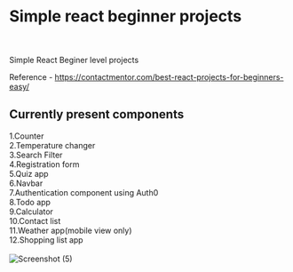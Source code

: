 
# Simple react beginner projects

<br>
<br>
Simple React Beginer level projects 

Reference - https://contactmentor.com/best-react-projects-for-beginners-easy/

## Currently present components
1.Counter
<br>
2.Temperature changer
<br>
3.Search Filter
<br>
4.Registration form
<br>
5.Quiz app
<br>
6.Navbar
<br>
7.Authentication component using Auth0
<br>
8.Todo app
<br>
9.Calculator
<br>
10.Contact list
<br>
11.Weather app(mobile view only)
<br>
12.Shopping list app
<br>
<br>
![Screenshot (5)](https://user-images.githubusercontent.com/117823429/225607944-3d465bbb-6a61-4ae5-b26b-e2ef1049156b.png)
